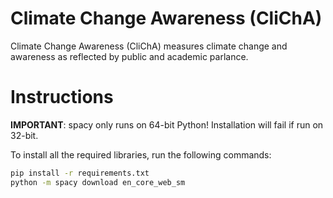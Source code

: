 # Climate Change Awareness (CliChA)
Climate Change Awareness (CliChA) measures climate change and awareness as reflected by public and academic parlance.

# Instructions
__IMPORTANT__: spacy only runs on 64-bit Python! Installation will fail if run on 32-bit.

To install all the required libraries, run the following commands:
```bash
pip install -r requirements.txt
python -m spacy download en_core_web_sm
```